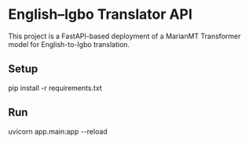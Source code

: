 # English–Igbo Translator API
This project is a FastAPI-based deployment of a MarianMT Transformer model for English-to-Igbo translation.

## Setup
pip install -r requirements.txt

## Run
uvicorn app.main:app --reload
